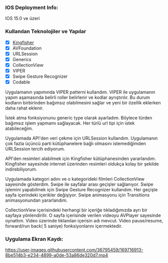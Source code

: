 
### IOS Deployment Info:
IOS 15.0 ve üzeri

### Kullanılan Teknolojiler ve Yapılar
- [x] [Kingfisher](https://github.com/onevcat/Kingfisher)
- [x] AVFoundation
- [x] URLSession
- [x] Generics
- [x] CollectionView
- [x] VIPER
- [X] Swipe Gesture Recognizer
- [x] Codable

Uygulamanın yapımında VIPER patterni kullandım. VIPER ile uygulamanın yapım aşamasında belirli roller belirlenir ve kodlar ayrıştırılır. Bu durum kodların birbirinden bağımsız olabilmesini sağlar ve yeni bir özellik eklerken daha rahat eklenir.

İstek atma fonksiyonunu generic type olarak ayarladım. Böylece türden bağımsız işlem yapmamı sağlayacak. Her türlü url tipi için istek atabileceğim.

Uygulamada API'den veri çekme için URLSession kullandım. Uygulamanın çok fazla üçüncü parti kütüphanelere bağlı olmasını istemediğimden URLSession tercih ediyorum. 

API'den resimleri alabilmek için Kingfisher kütüphanesinden yararlandım. Kingfisher sayesinde internet üzerinden resimleri oldukça kolay bir şekilde indirebiliyorum.

Uygulamada kategori adını ve o kategorideki filmleri CollectionView sayesinde gösterdim. Swipe ile sayfalar arası geçişler sağlanıyor. Swipe işlemini yapabilmek için Swipe Gesture Recognizer kullandım. Her geçişte sayfa içerindeki içerikler değişiyor. Swipe animasyonu için Transitions animasyonundan yararlandım.

CollectionView içerisindeki herhangi bir içeriğe tıkladığımızda ayrı bir sayfaya yönlendirilir. O sayfa içerisinde verilen videoyu AVPlayer sayesinde oynattım. Video üzerinde tıklanılan içerisin adı mevcut. Video pause/resume, forward/run back( 5 saniye) fonksiyonlarını içermektedir.


### Uygulama Ekran Kaydı:

https://user-images.githubusercontent.com/36795459/169716913-8be514b3-e234-4899-a0de-53a86de320d7.mp4













